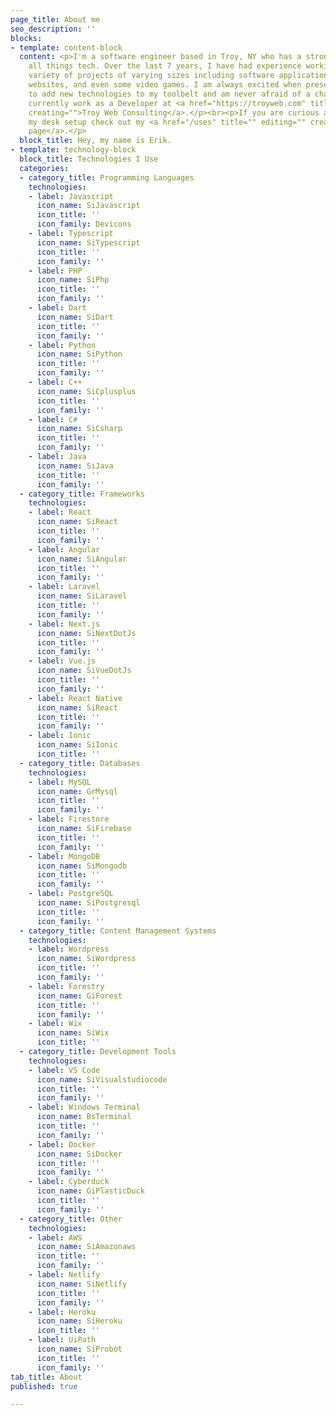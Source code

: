 ```yaml
---
page_title: About me
seo_description: ''
blocks:
- template: content-block
  content: <p>I'm a software engineer based in Troy, NY who has a strong passion for
    all things tech. Over the last 7 years, I have had experience working on a large
    variety of projects of varying sizes including software applications, mobile apps,
    websites, and even some video games. I am always excited when presented with opportunities
    to add new technologies to my toolbelt and am never afraid of a challenge.</p><p></p><p>I
    currently work as a Developer at <a href="https://troyweb.com" title="" editing=""
    creating="">Troy Web Consulting</a>.</p><br><p>If you are curious about
    my desk setup check out my <a href="/uses" title="" editing="" creating="">uses
    page</a>.</p>
  block_title: Hey, my name is Erik.
- template: technology-block
  block_title: Technologies I Use
  categories:
  - category_title: Programming Languages
    technologies:
    - label: Javascript
      icon_name: SiJavascript
      icon_title: ''
      icon_family: Devicons
    - label: Typescript
      icon_name: SiTypescript
      icon_title: ''
      icon_family: ''
    - label: PHP
      icon_name: SiPhp
      icon_title: ''
      icon_family: ''
    - label: Dart
      icon_name: SiDart
      icon_title: ''
      icon_family: ''
    - label: Python
      icon_name: SiPython
      icon_title: ''
      icon_family: ''
    - label: C++
      icon_name: SiCplusplus
      icon_title: ''
      icon_family: ''
    - label: C#
      icon_name: SiCsharp
      icon_title: ''
      icon_family: ''
    - label: Java
      icon_name: SiJava
      icon_title: ''
      icon_family: ''
  - category_title: Frameworks
    technologies:
    - label: React
      icon_name: SiReact
      icon_title: ''
      icon_family: ''
    - label: Angular
      icon_name: SiAngular
      icon_title: ''
      icon_family: ''
    - label: Laravel
      icon_name: SiLaravel
      icon_title: ''
      icon_family: ''
    - label: Next.js
      icon_name: SiNextDotJs
      icon_title: ''
      icon_family: ''
    - label: Vue.js
      icon_name: SiVueDotJs
      icon_title: ''
      icon_family: ''
    - label: React Native
      icon_name: SiReact
      icon_title: ''
      icon_family: ''
    - label: Ionic
      icon_name: SiIonic
      icon_title: ''
  - category_title: Databases
    technologies:
    - label: MySQL
      icon_name: GrMysql
      icon_title: ''
      icon_family: ''
    - label: Firestore
      icon_name: SiFirebase
      icon_title: ''
      icon_family: ''
    - label: MongoDB
      icon_name: SiMongodb
      icon_title: ''
      icon_family: ''
    - label: PostgreSQL
      icon_name: SiPostgresql
      icon_title: ''
      icon_family: ''
  - category_title: Content Management Systems
    technologies:
    - label: Wordpress
      icon_name: SiWordpress
      icon_title: ''
      icon_family: ''
    - label: Forestry
      icon_name: GiForest
      icon_title: ''
      icon_family: ''
    - label: Wix
      icon_name: SiWix
      icon_title: ''
  - category_title: Development Tools
    technologies:
    - label: VS Code
      icon_name: SiVisualstudiocode
      icon_title: ''
      icon_family: ''
    - label: Windows Terminal
      icon_name: BsTerminal
      icon_title: ''
      icon_family: ''
    - label: Docker
      icon_name: SiDocker
      icon_title: ''
      icon_family: ''
    - label: Cyberduck
      icon_name: GiPlasticDuck
      icon_title: ''
      icon_family: ''
  - category_title: Other
    technologies:
    - label: AWS
      icon_name: SiAmazonaws
      icon_title: ''
      icon_family: ''
    - label: Netlify
      icon_name: SiNetlify
      icon_title: ''
      icon_family: ''
    - label: Heroku
      icon_name: SiHeroku
      icon_title: ''
    - label: UiPath
      icon_name: SiProbot
      icon_title: ''
      icon_family: ''
tab_title: About
published: true

---
```

